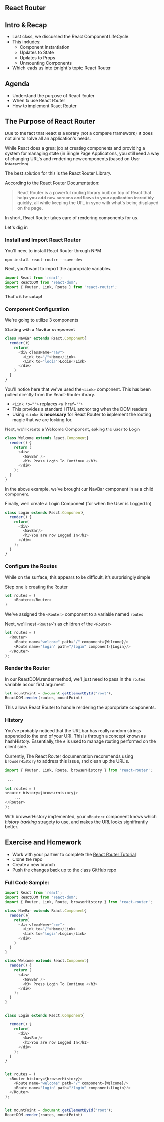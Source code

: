 ## React Router


## Intro & Recap

- Last class, we discussed the React Component LifeCycle. 
- This includes:
	- Component Instantiation
	- Updates to State
	- Updates to Props
	- Unmounting Components 
- Which leads us into tonight's topic: React Router

## Agenda

- Understand the purpose of React Router
- When to use React Router
- How to implement React Router

## The Purpose of React Router 

Due to the fact that React is a library (not a complete framework), it does not aim to solve all an application's needs. 

While React does a great job at creating components and providing a system for managing state (in Single Page Applications, you still need a way of changing URL's and rendering new components (based on User Interaction)

The best solution for this is the React Router Library.

According to the React Router Documentation:

> React Router is a powerful routing library built on top of React that helps you add new screens and flows to your application incredibly quickly, all while keeping the URL in sync with what's being displayed on the page.

In short, React Router takes care of rendering components for us. 

Let's dig in:

### Install and Import React Router

You'll need to install React Router through NPM

`npm install react-router --save-dev`

Next, you'll want to import the appropriate variables. 

```javascript
import React from 'react';
import ReactDOM from 'react-dom';
import { Router, Link, Route } from 'react-router';

```

That's it for setup!


### Component Configuration

We're going to utilize 3 components 

Starting with a NavBar component

```javascript
class NavBar extends React.Component{
  render(){
    return(
      <div className="nav">
        <Link to="/">Home</Link>
        <Link to="login">Login</Link>
      </div>
    )
  }
}
```
You'll notice here that we've used the `<Link>` component. This has been pulled directly from the React-Router library. 

- `<Link to="">` replaces `<a href="">` 
- This provides a standard HTML anchor tag when the DOM renders
- Using `<Link>` is **necessary** for React Router to implement the routing magic that we are looking for.



Next, we'll create a Welcome Component, asking the user to Login

```javascript
class Welcome extends React.Component{
  render() {
    return (
      <div>
        <NavBar />
        <h3> Press Login To Continue </h3>
      </div>
    );
  }
}
```

In the above example, we've brought our NavBar component in as a child component. 


Finally, we'll create a Login Component (for when the User is Logged In)

```javascript
class Login extends React.Component{
  render() {
    return(
      <div>
        <NavBar/>
        <h1>You are now Logged In</h1>
      </div>
    );
  }
}
```

### Configure the Routes

While on the surface, this appears to be difficult, it's surprisingly simple

Step one is creating the Router

```javascript
let routes = (
	<Router></Router>
)
```
We've assigned the `<Router>` component to a variable named `routes`


Next, we'll nest `<Route>`'s as children of the `<Router>`

```javascript
let routes = (
  <Router>
    <Route name="welcome" path="/" component={Welcome}/>
    <Route name="login" path="/login" component={Login}/>
  </Router>
);
```

### Render the Router

In our ReactDOM.render method, we'll just need to pass in the `routes` variable as our first argument

```javascript
let mountPoint = document.getElementById("root");
ReactDOM.render(routes, mountPoint)
```

This allows React Router to handle rendering the appropriate components. 

### History

You've probably noticed that the URL bar has really random strings appended to the end of your URI. This is through a concept known as hashHistory. Essentially, the `#` is used to manage routing performed on the client side.

Currently, The React Router documentation recommends using `browserHistory` to address this issue, and clean up the URL's. 

```javascript
import { Router, Link, Route, browserHistory } from 'react-router';
 
 ...
 
let routes = (
<Router history={browserHistory}>
	...
</Router>
);			  
```

With browserHistory implemented, your `<Router>` component knows which *history tracking* stragety to use, and makes the URL looks significantly better.


## Exercise and Homework

- Work with your partner to complete the [React Router Tutorial](https://github.com/ttsJavaScriptApps/React-Router-Tutorial)
- Clone the repo
- Create a new branch
- Push the changes back up to the class GitHub repo


### Full Code Sample: 

```javascript
import React from 'react';
import ReactDOM from 'react-dom';
import { Router, Link, Route, browserHistory } from 'react-router';

class NavBar extends React.Component{
  render(){
    return(
      <div className="nav">
        <Link to="/">Home</Link>
        <Link to="login">Login</Link>
      </div>
    )
  }
}

class Welcome extends React.Component{
  render() {
    return (
      <div>
        <NavBar />
        <h3> Press Login To Continue </h3>
      </div>
    );
  }
}


class Login extends React.Component{

  render() {
    return(
      <div>
        <NavBar/>
        <h1>You are now Logged In</h1>
      </div>
    );
  }
}


let routes = (
  <Router history={browserHistory}>
    <Route name="welcome" path="/" component={Welcome}/>
    <Route name="login" path="/login" component={Login}/>
  </Router>
);


let mountPoint = document.getElementById("root");
ReactDOM.render(routes, mountPoint)
```
